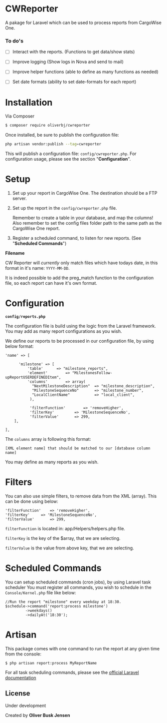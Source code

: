 # CWReporter

A pakage for Laravel which can be used to process reports from CargoWise One.

### To do's 
- [ ] Interact with the reports. (Functions to get data/show stats)
- [ ] Improve logging (Show logs in Nova and send to mail)
- [ ] Improve helper functions (able to define as many functions as needed)
- [ ] Set date formats (ability to set date-formats for each report)


# Installation

Via Composer

```bash
$ composer require oliverbj/cwreporter
```

Once installed, be sure to publish the configuration file:

```bash
php artisan vendor:publish --tag=cwreporter
```

This will publish a configuration file: `config/cwreporter.php`. For configuration usage, please see the section "**Configuration**".

# Setup

1. Set up your report in CargoWise One. The destination should be a FTP server.
2. Set up the report in the `config/cwreporter.php` file.

   Remember to create a table in your database, and map the columns! Also remember to set the config files folder path to the same path as the CargoWise One report.

3) Register a scheduled command, to listen for new reports. (See "**Scheduled Commands**")

**Filename**

CW Reporter will _currently_ only match files which have todays date, in this format in it's name: `YYYY-MM-DD`.

It is indeed possible to add the preg_match function to the configuration file, so each report can have it's own format.

# Configuration

**`config/reports.php`**

The configuration file is build using the logic from the Laravel framework. You may add as many report configurations as you wish.

We define our reports to be processed in our configuration file, by using below format:

```
'name' => [

      'milestone' => [
      	  'table'	   => "milestone_reports",
      	  'element'        => "MilestonesFollow-upReportUSERDEFINEDItem",
      	  'columns'        => array(
          	"NextMilestoneDescription"  => "milestone_description",
          	"MilestoneSequenceNo" 	    => "milestone_number",
          	"LocalClientName"           => "local_client",
           ),

           'filterFunction'        => 'removeHigher',
           'filterKey'		   => 'MilestoneSequenceNo',
           'filterValue'	   => 299,
	],

],
```

The `columns` array is following this format:

```
[XML element name] that should be matched to our [database column name]
```

You may define as many reports as you wish.

# Filters

You can also use simple filters, to remove data from the XML (array). This can be done using below:

```
'filterFunction'    => 'removeHigher',
'filterKey'	    => 'MilestoneSequenceNo',
'filterValue'	    => 299,
```

`filterFunction` is located in: app/Helpers/helpers.php file.

`filterKey` is the key of the $array, that we are selecting.

`filterValue` is the value from above key, that we are selecting.

# Scheduled Commands

You can setup scheduled commands (cron jobs), by using Laravel task scheduler
You must register all commands, you wish to schedule in the `Console/Kernel.php` file like below:

```
//Run the report "milestone" every weekday at 18:30.
$schedule->command('report:process milestone')
         ->weekdays()
         ->dailyAt('18:30');
```

# Artisan

This package comes with one command to run the report at any given time from the console:

```
$ php artisan report:process MyReportName
```

For all task scheduling commands, please see the [official Laravel documentation](https://laravel.com/docs/5.6/scheduling#schedule-frequency-options)

## License

Under development

Created by **Oliver Busk Jensen**

